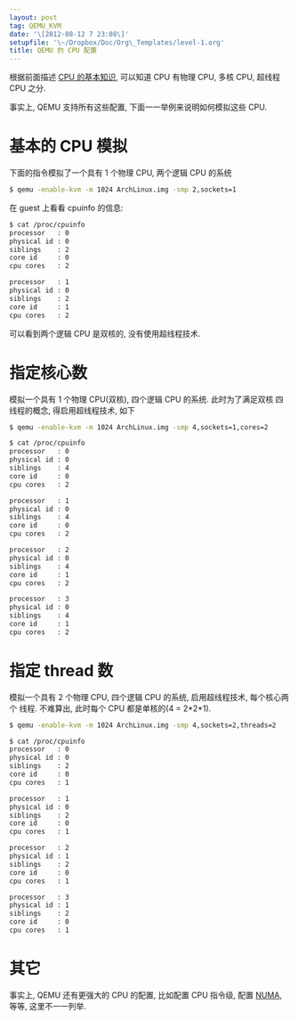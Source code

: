 ```yaml
---
layout: post
tag: QEMU_KVM
date: '\[2012-08-12 7 23:08\]'
setupfile: '\~/Dropbox/Doc/Org\_Templates/level-1.org'
title: QEMU 的 CPU 配置
---
```


根据前面描述 [CPU 的基本知识](~/Dropbox/Doc/org/Others/CPU.org),
可以知道 CPU 有物理 CPU, 多核 CPU, 超线程 CPU 之分.

事实上, QEMU 支持所有这些配置, 下面一一举例来说明如何模拟这些 CPU.

基本的 CPU 模拟
===============

下面的指令模拟了一个具有 1 个物理 CPU, 两个逻辑 CPU 的系统

``` bash
$ qemu -enable-kvm -m 1024 ArchLinux.img -smp 2,sockets=1
```

在 guest 上看看 cpuinfo 的信息:

``` bash
$ cat /proc/cpuinfo
processor   : 0
physical id : 0
siblings    : 2
core id     : 0
cpu cores   : 2

processor   : 1
physical id : 0
siblings    : 2
core id     : 1
cpu cores   : 2
```

可以看到两个逻辑 CPU 是双核的, 没有使用超线程技术.

指定核心数
==========

模拟一个具有 1 个物理 CPU(双核), 四个逻辑 CPU 的系统. 此时为了满足双核
四线程的概念, 得启用超线程技术, 如下

``` bash
$ qemu -enable-kvm -m 1024 ArchLinux.img -smp 4,sockets=1,cores=2
```

``` bash
$ cat /proc/cpuinfo
processor   : 0
physical id : 0
siblings    : 4
core id     : 0
cpu cores   : 2

processor   : 1
physical id : 0
siblings    : 4
core id     : 0
cpu cores   : 2

processor   : 2
physical id : 0
siblings    : 4
core id     : 1
cpu cores   : 2

processor   : 3
physical id : 0
siblings    : 4
core id     : 1
cpu cores   : 2
```

指定 thread 数
==============

模拟一个具有 2 个物理 CPU, 四个逻辑 CPU 的系统, 启用超线程技术,
每个核心两个 线程. 不难算出, 此时每个 CPU 都是单核的(4 = 2\*2\*1).

``` bash
$ qemu -enable-kvm -m 1024 ArchLinux.img -smp 4,sockets=2,threads=2
```

``` bash
$ cat /proc/cpuinfo
processor   : 0
physical id : 0
siblings    : 2
core id     : 0
cpu cores   : 1

processor   : 1
physical id : 0
siblings    : 2
core id     : 0
cpu cores   : 1

processor   : 2
physical id : 1
siblings    : 2
core id     : 0
cpu cores   : 1

processor   : 3
physical id : 1
siblings    : 2
core id     : 0
cpu cores   : 1
```

其它
====

事实上, QEMU 还有更强大的 CPU 的配置, 比如配置 CPU 指令级, 配置
[NUMA](http://zh.wikipedia.org/wiki/%25E9%259D%259E%25E5%259D%2587%25E5%258C%2580%25E8%25AE%25BF%25E5%25AD%2598%25E6%25A8%25A1%25E5%259E%258B),
等等, 这里不一一列举.
